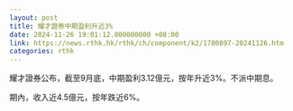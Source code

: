 ```yaml
---
layout: post
title: 耀才證券中期盈利升近3%
date: 2024-11-26 19:01:12.000000000 +08:00
link: https://news.rthk.hk/rthk/ch/component/k2/1780897-20241126.htm
categories: rthk
---
```


耀才證券公布，截至9月底，中期盈利3.12億元，按年升近3%。不派中期息。

期內，收入近4.5億元，按年跌近6%。

